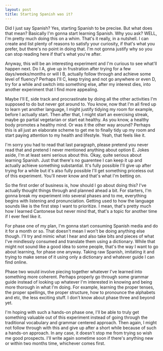```yaml
---
layout: post
title: Starting Spanish was it?
---
```


Did I just say Spanish? Yes, starting Spanish to be precise. But what does that mean? Basically I'm gonna start learning Spanish. Why you ask? WELL, I'm pretty much doing this on a whim. That's it really, in a nutshell. I can create and list plenty of reasons to satisfy your curiosity, if that's what you prefer, but there's no point in doing that. I'm not gonna justify why so you can stop reading here if that's what you're after.

Anyway, this will be an interesting experiment and I'm curious to see what'll happen next. Do I A, give up in frustration after trying for a few days/weeks/months or will I B, actually follow through and achieve some level of fluency? Perhaps I'll C, keep trying and not go anywhere or even D, try for a while and switch into something else, after my interest dies, into another experiment that I find more appealing.

Maybe I'll E, side track and procrastinate by doing all the other activities I'm supposed to do but never got around to. You know, now that I'm all fired up to learn yet another language, I might justify tidying my room for example, before I actually start. Then after that, I might start an exercising streak, maybe go partial vegetarian or start eat healthy. As you know, a healthy body promotes a healthy mind. Or was it the other way around? Perhaps this is all just an elaborate scheme to get me to finally tidy up my room and start paying attention to my health and lifestyle. Yeah, that feels like it.

I'm sorry you had to read that last paragraph, please pretend you never read that and pretend I never mentioned anything about option E. Jokes aside, I'm at least semi serious about this. Okay, quite serious about learning Spanish. Just that there's no guarentee I can keep it up and actually achieve something substantial. It's fully possible I'll give up after trying for a while but it's also fully possible I'll get something priceless out of this experiment. You'll never know and that's what I'm betting on.

So the first order of business is, how should I go about doing this? I've actually thought things through and planned ahead a bit. For starters, I'm gonna break my experiment into several phases and to me, everything begins with listening and pronunciation. Getting used to how the language sounds like is the first step I want to prioritize. I mean, that's pretty much how I learned Cantonese but never mind that, that's a topic for another time if I ever feel like it.

For phase one of my plan, I'm gonna start consuming Spanish media and do it for a month or so. That doesn't mean I won't be doing anything else though. I'll try and mimic what I hear and also take bits and pieces of what I've mindlessly consumed and translate them using a dictionary. While that might not sound like a good idea to some people, that's the way I want to go about learning, for phase one anyway. Taking raw Spanish, imitating it and trying to make sense of it using only a dictionary and whatever guide I can find online.

Phase two would involve piecing together whatever I've learned into something more coherent. Perhaps properly go through some grammar guide instead of looking up whatever I'm interested in knowing and being more thorough in what I'm doing. For example, learning the proper tenses, the proper spellings, the proper structure, how to pronounce the alphabets and etc, the less exciting stuff. I don't know about phase three and beyond yet. 

I'm hoping with such a hands-on phase one, I'll be able to truly get something valuable out of this experiment instead of going through the traditional vocabulary and grammar centered approach. Then again, I might not follow through with this and give up after a short while because of such a hands-on approach. In any case, it doesn't stop me from trying so wish me good prospects. I'll write again sometime soon if there's anything new or within two months time, whichever comes first.